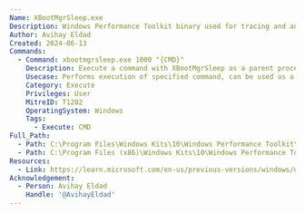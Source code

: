 ```yaml
---
Name: XBootMgrSleep.exe
Description: Windows Performance Toolkit binary used for tracing and analyzing system performance during sleep and resume transitions.
Author: Avihay Eldad
Created: 2024-06-13
Commands:
  - Command: xbootmgrsleep.exe 1000 "{CMD}"
    Description: Execute a command with XBootMgrSleep as a parent process, with a 1 second (=1000 milliseconds) delay.
    Usecase: Performs execution of specified command, can be used as a defense evasion
    Category: Execute
    Privileges: User
    MitreID: T1202
    OperatingSystem: Windows
    Tags:
      - Execute: CMD
Full_Path:
  - Path: C:\Program Files\Windows Kits\10\Windows Performance Toolkit\xbootmgrsleep.exe
  - Path: C:\Program Files (x86)\Windows Kits\10\Windows Performance Toolkit\xbootmgrsleep.exe
Resources:
  - Link: https://learn.microsoft.com/en-us/previous-versions/windows/desktop/xperf/reference
Acknowledgement:
  - Person: Avihay Eldad
    Handle: '@AvihayEldad'
---
```

